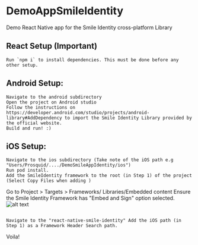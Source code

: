 # DemoAppSmileIdentity
Demo React Native app for the Smile Identity cross-platform Library

## React Setup (Important)
```
Run `npm i` to install dependencies. This must be done before any other setup.
```
## Android Setup:
```
Navigate to the android subdirectory
Open the project on Android studio
Follow the instructions on https://developer.android.com/studio/projects/android-library#AddDependency to import the Smile Identity Library provided by the official website.
Build and run! :)

```
## iOS Setup:
```
Navigate to the ios subdirectory (Take note of the iOS path e.g "Users/Prosquid/..../DemoSmileAppIdentity/ios")
Run pod install.
Add the SmileIdentity framework to the root (in Step 1) of the project (Select Copy Files when adding )

```
Go to Project > Targets > Frameworks/ Libraries/Embedded content
Ensure the Smile Identity Framework has "Embed and Sign" option selected.
![alt text](https://user-images.githubusercontent.com/13585693/71705875-d99c1d80-2de1-11ea-9366-330d71aba978.png "Logo Title Text 1")
```

Navigate to the "react-native-smile-identity" Add the iOS path (in Step 1) as a Framework Header Search path.
```
Voila!


